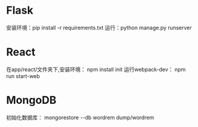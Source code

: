 # Flask
安装环境：pip install -r requirements.txt
运行：python manage.py runserver

# React
在app/react/文件夹下,安装环境：
npm install init
运行webpack-dev：
npm run start-web

# MongoDB
初始化数据库：
mongorestore --db wordrem dump/wordrem

